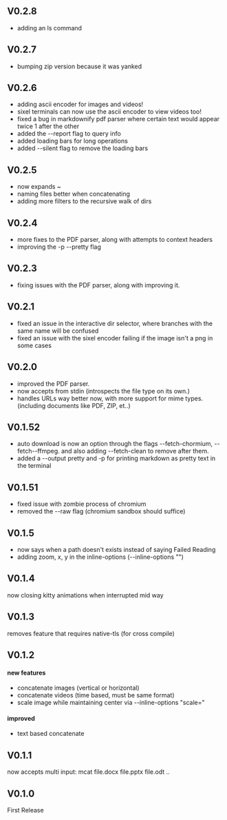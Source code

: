 ## V0.2.8
- adding an ls command

## V0.2.7
- bumping zip version because it was yanked

## V0.2.6
* adding ascii encoder for images and videos!
* sixel terminals can now use the ascii encoder to view videos too!
* fixed a bug in markdownify pdf parser where certain text would appear twice 1 after the other
* added the --report flag to query info
* added loading bars for long operations
* added --silent flag to remove the loading bars

## V0.2.5
* now expands ~
* naming files better when concatenating
* adding more filters to the recursive walk of dirs

## V0.2.4
* more fixes to the PDF parser, along with attempts to context headers
* improving the -p --pretty flag

## V0.2.3
* fixing issues with the PDF parser, along with improving it.

## V0.2.1
* fixed an issue in the interactive dir selector, where branches with the same name will be confused
* fixed an issue with the sixel encoder failing if the image isn't a png in some cases

## V0.2.0
* improved the PDF parser.
* now accepts from stdin (introspects the file type on its own.)
* handles URLs way better now, with more support for mime types. (including documents like PDF, ZIP, et..)

## V0.1.52
* auto download is now an option through the flags --fetch-chormium, --fetch--ffmpeg. and also adding --fetch-clean to remove after them.
* added a --output pretty and -p for printing markdown as pretty text in the terminal

## V0.1.51
* fixed issue with zombie process of chromium
* removed the --raw flag (chromium sandbox should suffice)

## V0.1.5
* now says when a path doesn't exists instead of saying Failed Reading
* adding zoom, x, y in the inline-options (--inline-options "")

## V0.1.4
now closing kitty animations when interrupted mid way

## V0.1.3
removes feature that requires native-tls (for cross compile)

## V0.1.2
#### new features  
* concatenate images (vertical or horizontal)  
* concatenate videos (time based, must be same format)  
* scale image while maintaining center via --inline-options "scale=<f32>"
#### improved  
* text based concatenate

## V0.1.1
now accepts multi input:
mcat file.docx file.pptx file.odt ..

## V0.1.0
First Release

